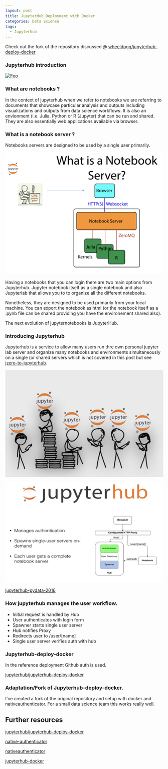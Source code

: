 ```yaml
---
layout: post
title: JupyterHub Deployment with Docker
categories: Data Science
tags:
  - Jupyterhub
---
```


Check out the fork of the repository discussed @ [wheeldogg/jupyterhub-deploy-docker](https://github.com/wheeldogg/jupyterhub-deploy-docker)

### Jupyterhub introduction

<a href="https://miro.medium.com/max/2000/1*m87_Htb_9Pstq0UcvNJ49w.png" rel="jupyterhub">![Foo](https://miro.medium.com/max/2000/1*m87_Htb_9Pstq0UcvNJ49w.png)</a>


### What are notebooks ?

In the context of jupyterhub when we refer to notebooks we are referring to documents that showcase particular analysis and outputs including visualizations and outputs from data science workflows. It is also an envionment (i.e. Julia, Python or R (Jupyter) that can be run and shared. They are also essentially web applications available via browser.


### What is a notebook server ?

Notebooks servers are designed to be used by a single user primarily.

 ![Jupyterhub](/public/img/jupyterhub/notebook_server.png)

Having a notebooks that you can login there are two main options from Jupyterhub. Jupyter notebook itself as a single notebook and also Jupyterlab that allows you to to organize all the different notebooks.

Nonetheless, they are designed to be used primarily from your local machine. You can export the notebook as html (or the notebook itself as a .pynb file can be shared providing you have the environement shared also).

The next evolution of jupyternotebooks is JupyterHub.

### Introducing Jupyterhub 

Jupyterhub is a service to allow many users run thre own personal jupyter lab server and organize many notebooks and environments simultaneously on a single (or shared servers which is not covered in this post but see [jzero-to-jupyterhub](https://zero-to-jupyterhub.readthedocs.io/en/latest/). 

![Jupyterhub](/public/img/jupyterhub/hub_persons.png)

![Jupyterhub configuration](/public/img/jupyterhub/hub_config.png)

[jupyterhub-pydata-2016​](https://github.com/minrk/jupyterhub-pydata-2016​)

### How jupyterhub manages the user workflow.

- Initial request is handled by Hub
- User authenticates with login form
- Spawner starts single user server
- Hub notifies Proxy
- Redirects user to /user/[name]
- Single user server verifies auth with hub


### Jupyterhub-deploy-docker

In the reference deployment Github auth is used.

[jupyterhub/jupyterhub-deploy-docker](https://github.com/jupyterhub/jupyterhub-deploy-docker)


### Adaptation/Fork of Jupyterhub-deploy-docker.

I've created a fork of the original repository and setup with docker and nativeauthenticator. For a small data science team this works really well.


## Further resources

[jupyterhub/jupyterhub-deploy-docker](https://github.com/jupyterhub/jupyterhub-deploy-docker)

[native-authenticator](https://native-authenticator.readthedocs.io/en/latest/)

[nativeauthenticator](https://blog.jupyter.org/simpler-authentication-for-small-scale-jupyterhubs-with-nativeauthenticator-999534c77a09)

[jupyterhub-docker](https://opendreamkit.org/2018/10/17/jupyterhub-docker/)











